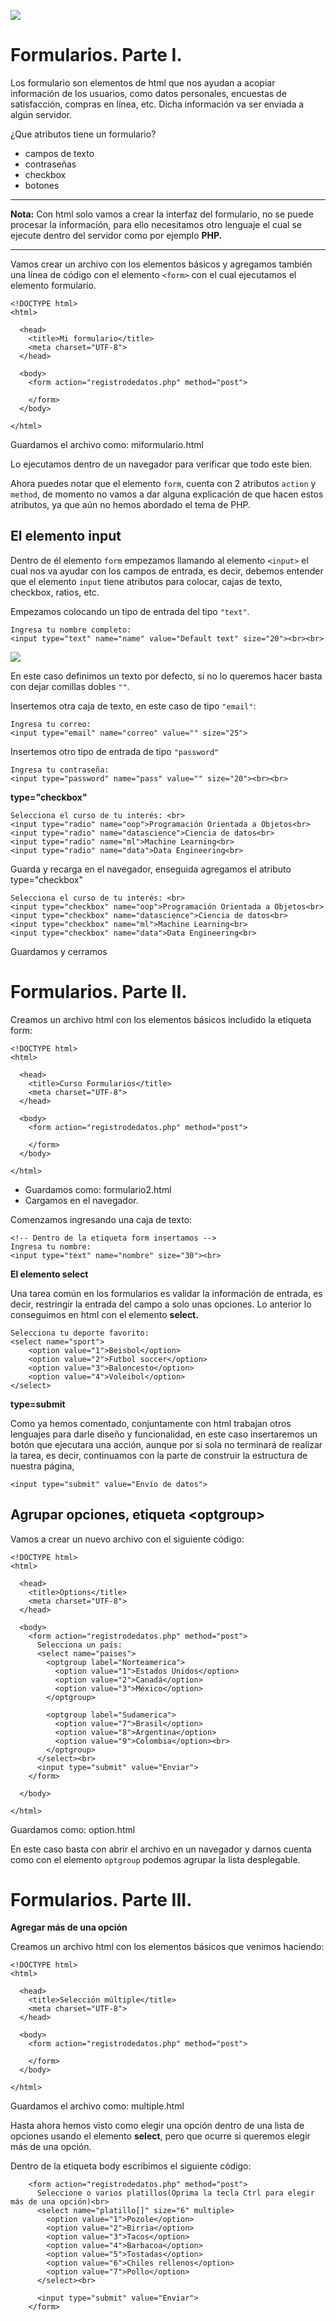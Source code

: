 ![](https://raw.githubusercontent.com/GabrielCourses/web_development/main/html/image/formulario.png)

# Formularios. Parte I.

Los formulario son elementos de html que nos ayudan a acopiar información de los usuarios, como datos personales, encuestas de satisfacción, compras en línea, etc. Dicha información va ser enviada a algún servidor.

¿Que atributos tiene un formulario?

- campos de texto
- contraseñas
- checkbox
- botones

***
**Nota:** Con html solo vamos a crear la interfaz del formulario, no se puede procesar la información, para ello necesitamos otro lenguaje el cual se ejecute dentro del servidor como por ejemplo **PHP.**
***

Vamos crear un archivo con los elementos básicos y agregamos también una línea de código con el elemento <code>\<form\></code> con el cual ejecutamos el elemento formulario.

```
<!DOCTYPE html>
<html>

  <head>
    <title>Mi formulario</title>
    <meta charset="UTF-8">
  </head>
	
  <body>
    <form action="registrodedatos.php" method="post">

    </form>  
  </body>

</html>
```

Guardamos el archivo como: miformulario.html

Lo ejecutamos dentro de un navegador para verificar que todo este bien.

Ahora puedes notar que el elemento <code>form</code>, cuenta con 2 atributos <code>action</code> y <code>method</code>, de momento no vamos a dar alguna explicación de que hacen estos atributos, ya que aún no hemos abordado el tema de PHP.

## El elemento input

Dentro de él elemento <code>form</code> empezamos llamando al elemento <code>\<input\></code> el cual nos va ayudar con los campos de entrada, es decir, debemos entender que el elemento <code>input</code> tiene atributos para colocar, cajas de texto, checkbox, ratios, etc.

Empezamos colocando un tipo de entrada del tipo <code>"text"</code>.

```
Ingresa tu nombre completo:
<input type="text" name="name" value="Default text" size="20"><br><br>
```

![](https://raw.githubusercontent.com/GabrielCourses/web_development/main/html/image/form_atributes.png)

En este caso definimos un texto por defecto, si no lo queremos hacer basta con dejar comillas dobles <code>""</code>.

Insertemos otra caja de texto, en este caso de tipo <code>"email"</code>:

```
Ingresa tu correo:
<input type="email" name="correo" value="" size="25">
```

Insertemos otro tipo de entrada de tipo <code>"password"</code>

```
Ingresa tu contraseña:
<input type="password" name="pass" value="" size="20"><br><br>
```

**type="checkbox"**

```
Selecciona el curso de tu interés: <br>
<input type="radio" name="oop">Programación Orientada a Objetos<br>
<input type="radio" name="datascience">Ciencia de datos<br>
<input type="radio" name="ml">Machine Learning<br>
<input type="radio" name="data">Data Engineering<br>
```

Guarda y recarga en el navegador, enseguida agregamos el atributo type="checkbox"

```
Selecciona el curso de tu interés: <br>
<input type="checkbox" name="oop">Programación Orientada a Objetos<br>
<input type="checkbox" name="datascience">Ciencia de datos<br>
<input type="checkbox" name="ml">Machine Learning<br>
<input type="checkbox" name="data">Data Engineering<br>
```

Guardamos y cerramos

# Formularios. Parte II.  

Creamos un archivo html con los elementos básicos includido la etiqueta form:

```
<!DOCTYPE html>
<html>
	
  <head>
    <title>Curso Formularios</title>
    <meta charset="UTF-8">
  </head>
	
  <body>
    <form action="registrodedatos.php" method="post">
    
    </form>
  </body>
	
</html>
```

- Guardamos como: formulario2.html
- Cargamos en el navegador.

Comenzamos ingresando una caja de texto:

```
<!-- Dentro de la etiqueta form insertamos -->
Ingresa tu nombre:
<input type="text" name="nombre" size="30"><br>
```

**El elemento select**

Una tarea común en los formularios es validar la información de entrada, es decir, restringir la entrada del campo a solo unas opciones. Lo anterior lo conseguimos en html con el elemento **select.**

```
Selecciona tu deporte favorito:
<select name="sport">
	<option value="1">Beisbol</option>
	<option value="2">Futbol soccer</option>
	<option value="3">Baloncesto</option>
	<option value="4">Voleibol</option>
</select>
```

**type=submit**

Como ya hemos comentado, conjuntamente con html trabajan otros lenguajes para darle diseño y funcionalidad, en este caso insertaremos un botón que ejecutara una acción, aunque por si sola no terminará de realizar la tarea, es decir, continuamos con la parte de construir la estructura de nuestra página,

```
<input type="submit" value="Envío de datos">
```

## Agrupar opciones, etiqueta \<optgroup\>

Vamos a crear un nuevo archivo con el siguiente código:

```
<!DOCTYPE html>
<html>
  
  <head>
    <title>Options</title>
    <meta charset="UTF-8">
  </head>
  
  <body>
    <form action="registrodedatos.php" method="post">
      Selecciona un país:
      <select name="paises">
	    <optgroup label="Norteamerica">
	      <option value="1">Estados Unidos</option>
	      <option value="2">Canadá</option>
	      <option value="3">México</option>
		</optgroup>

		<optgroup label="Sudamerica">
		  <option value="7">Brasil</option>
		  <option value="8">Argentina</option>
		  <option value="9">Colombia</option><br>
		</optgroup>
      </select><br>    
      <input type="submit" value="Enviar">
    </form>

  </body>

</html>
```

Guardamos como: option.html

En este caso basta con abrir el archivo en un navegador y darnos cuenta como con el elemento <code>optgroup</code> podemos agrupar la lista desplegable. 

# Formularios. Parte III.

**Agregar más de una opción**

Creamos un archivo html con los elementos básicos que venimos haciendo:

```
<!DOCTYPE html>
<html>
	
  <head>
    <title>Selección múltiple</title>
    <meta charset="UTF-8">
  </head>
	
  <body>
    <form action="registrodedatos.php" method="post">
    
    </form>
  </body>
	
</html>
```

Guardamos el archivo como: multiple.html

Hasta ahora hemos visto como elegir una opción dentro de una lista de opciones usando el elemento **select**, pero que ocurre si queremos elegir más de una opción.

Dentro de la etiqueta body escribimos el siguiente código:

```
    <form action="registrodedatos.php" method="post">
      Seleccione o varios platillos(Oprima la tecla Ctrl para elegir más de una opción)<br>
      <select name="platillo[]" size="6" multiple>
		<option value="1">Pozole</option>
		<option value="2">Birria</option>
		<option value="3">Tacos</option>
		<option value="4">Barbacoa</option>
		<option value="5">Tostadas</option>
		<option value="6">Chiles rellenos</option>
		<option value="7">Pollo</option>
      </select><br>

      <input type="submit" value="Enviar">
    </form>
```

